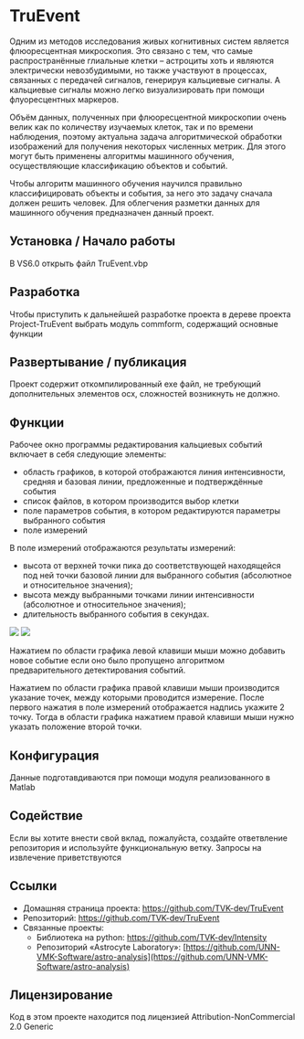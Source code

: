# TruEvent

Одним из методов исследования живых когнитивных систем является флюоресцентная микроскопия. Это связано с тем, что самые распространённые глиальные клетки – астроциты хоть и являются электрически невозбудимыми, но также участвуют в процессах, связанных с передачей сигналов, генерируя кальциевые сигналы. А кальциевые сигналы можно легко визуализировать при помощи флуоресцентных маркеров.

Объём данных, полученных при флюоресцентной микроскопии очень велик как по количеству изучаемых клеток, так и по времени наблюдения, поэтому актуальна задача алгоритмической обработки изображений для получения некоторых численных метрик. Для этого могут быть применены алгоритмы машинного обучения, осуществляющие классификацию объектов и событий.

Чтобы алгоритм машинного обучения научился правильно классифицировать объекты и события, за него это задачу сначала должен решить человек. Для облегчения разметки данных для машинного обучения предназначен данный проект.

## Установка / Начало работы

В VS6.0 открыть файл TruEvent.vbp

## Разработка

Чтобы приступить к дальнейшей разработке проекта в дереве проекта Project-TruEvent выбрать модуль commform, содержащий основные функции

## Развертывание / публикация

Проект содержит откомпилированный exe файл, не требующий дополнительных элементов ocx, сложностей возникнуть не должно.

## Функции

Рабочее окно программы редактирования кальциевых событий включает в себя следующие элементы:

- область графиков, в которой отображаются линия интенсивности, средняя и базовая линии, предложенные и подтверждённые события
- список файлов, в котором производится выбор клетки
- поле параметров события, в котором редактируются параметры выбранного события
- поле измерений

В поле измерений отображаются результаты измерений:

- высота от верхней точки пика до соответствующей находящейся под ней точки базовой линии для выбранного события (абсолютное и относительное значения);
- высота между выбранными точками линии интенсивности (абсолютное и относительное значения);
- длительность выбранного события в секундах.

![](RackMultipart20210630-4-11tjysf_html_f0ebec70646eb330.png) ![](RackMultipart20210630-4-11tjysf_html_8a9953a29f4792c1.gif)

Нажатием по области графика левой клавиши мыши можно добавить новое событие если оно было пропущено алгоритмом предварительного детектирования событий.

Нажатием по области графика правой клавиши мыши производится указание точек, между которыми проводится измерение. После первого нажатия в поле измерений отображается надпись укажите 2 точку. Тогда в области графика нажатием правой клавиши мыши нужно указать положение второй точки.

## Конфигурация

Данные подготавдиваются при помощи модуля реализованного в Matlab

## Содействие

Если вы хотите внести свой вклад, пожалуйста, создайте ответвление репозитория и используйте функциональную ветку. Запросы на извлечение приветствуются

## Ссылки

- Домашняя страница проекта: https://github.com/TVK-dev/TruEvent
- Репозиторий: https://github.com/TVK-dev/TruEvent
- Связанные проекты:
  - Библиотека на python: https://github.com/TVK-dev/Intensity
  - Репозиторий «Astrocyte Laboratory»: [https://github.com/UNN-VMK-Software/astro-analysis](https://github.com/UNN-VMK-Software/astro-analysis)

## Лицензирование

Код в этом проекте находится под лицензией Attribution-NonCommercial 2.0 Generic
